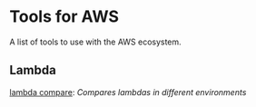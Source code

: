 # Tools for AWS
A list of tools to use with the AWS ecosystem.

## Lambda
[lambda compare](https://github.com/SimonJang/lambda-compare-deploy): *Compares lambdas in different environments*
